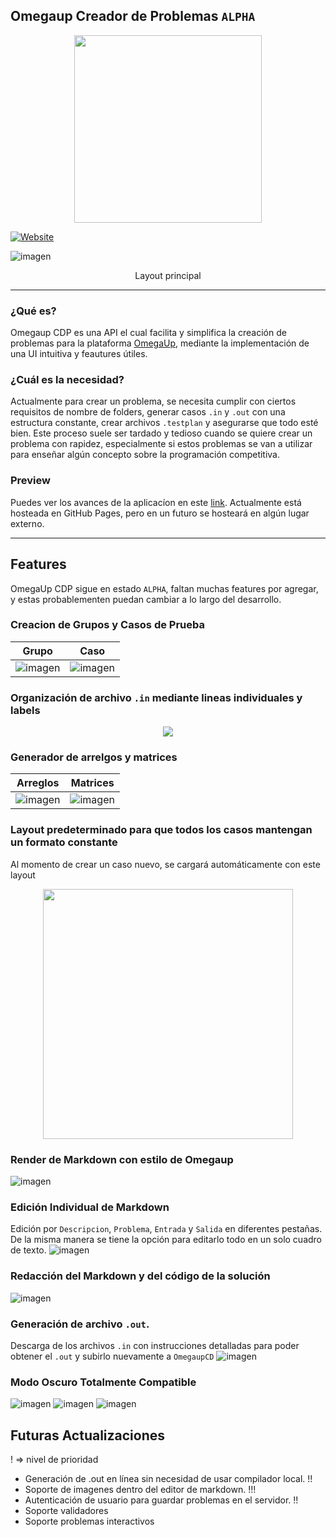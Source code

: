 ## Omegaup Creador de Problemas `ALPHA`

<p align="center">
  <img width="300px" src="https://user-images.githubusercontent.com/74751751/128225375-1b0e339d-f43d-4275-9aab-c60f330db667.png">
</p>


[![Website](https://img.shields.io/website?label=OmegaupCDP.com&style=for-the-badge&url=https%3A%2F%2Fmau-md.github.io/Omegaup-CDP)](https://mau-md.github.io/Omegaup-CDP)

![imagen](https://user-images.githubusercontent.com/74751751/132111286-bc32b973-a443-4c86-a3a4-75574234ce9a.png)

<p align="center">
Layout principal
</p>

---
### ¿Qué es?

Omegaup CDP es una API el cual facilita y simplifica la creación de problemas para la plataforma [OmegaUp](http://omegaup.com), mediante la implementación de una UI intuitiva y feautures útiles. 

### ¿Cuál es la necesidad?

Actualmente para crear un problema, se necesita cumplir con ciertos requisitos de nombre de folders, generar casos `.in` y `.out` con una estructura constante, crear archivos `.testplan` y asegurarse que todo esté bien. Este proceso suele ser tardado y tedioso cuando se quiere crear un problema con rapidez, especialmente si estos problemas se van a utilizar para enseñar algún concepto sobre la programación competitiva.

### Preview

Puedes ver los avances de la aplicacíon en este [link](http://mau-md.github.io/Omegaup-CDP). Actualmente está hosteada en GitHub Pages, pero en un futuro se hosteará en algún lugar externo.

---

## Features 
OmegaUp CDP sigue en estado `ALPHA`, faltan muchas features por agregar, y estas probablementen puedan cambiar a lo largo del desarrollo.

### Creacion de Grupos y Casos de Prueba
| Grupo | Caso |
| ----- | ---- |
| ![imagen](https://user-images.githubusercontent.com/74751751/128216877-e2a27264-b8cd-4ce2-bdd0-050c5bb374af.png) | ![imagen](https://user-images.githubusercontent.com/74751751/128216941-07d215ca-365b-4b30-9258-55b78c6e35cb.png) |

### Organización de archivo `.in` mediante lineas individuales y labels
<p align="center">
  <img src="https://user-images.githubusercontent.com/74751751/128217256-e9558c92-e69f-4568-ad33-bb186ee3831e.png">
</p>

### Generador de arrelgos y matrices
| Arreglos | Matrices |
| ----- | ---- |
| ![imagen](https://user-images.githubusercontent.com/74751751/128217521-552617fa-7a3e-4384-83cf-e9c31f1cade8.png) | ![imagen](https://user-images.githubusercontent.com/74751751/128217655-c6715dd0-fb01-474c-80bc-0178105d98a6.png) |

### Layout predeterminado para que todos los casos mantengan un formato constante
Al momento de crear un caso nuevo, se cargará automáticamente con este layout
<p align="center">
  <img width="400" src="https://user-images.githubusercontent.com/74751751/128217904-5cbc3cba-b8af-42d8-ac1f-77f40628328a.png">
</p>

### Render de Markdown con estilo de Omegaup
![imagen](https://user-images.githubusercontent.com/74751751/132111296-555d494a-6e89-4302-9f4c-757fbec4c887.png)

### Edición Individual de Markdown
Edición por `Descripcion`, `Problema`, `Entrada` y `Salida` en diferentes pestañas. De la misma manera se tiene la opción para editarlo todo en un solo cuadro de texto.
![imagen](https://user-images.githubusercontent.com/74751751/132111316-4b80d02d-8c2a-417b-8b91-0ac1e053b01d.png)

### Redacción del Markdown y del código de la solución
![imagen](https://user-images.githubusercontent.com/74751751/132111377-33ac158f-ad75-4b7a-b30f-4fccebe5f278.png)

### Generación de archivo `.out`.
Descarga de los archivos `.in` con instrucciones detalladas para poder obtener el `.out` y subirlo nuevamente a `OmegaupCD`
![imagen](https://user-images.githubusercontent.com/74751751/132111337-0f90b7e0-60cb-4e78-90f9-1e3cbffc264c.png)

### Modo Oscuro Totalmente Compatible
![imagen](https://user-images.githubusercontent.com/74751751/132111303-28820a5a-a13e-4867-9646-8530731e83b9.png)
![imagen](https://user-images.githubusercontent.com/74751751/132111305-f10f8484-ff24-4f5d-94d9-670286845f91.png)
![imagen](https://user-images.githubusercontent.com/74751751/132111306-daace800-d058-473a-8c91-9675d598c15f.png)

## Futuras Actualizaciones
! => nivel de prioridad
* Generación de .out en línea sin necesidad de usar compilador local. !!
* Soporte de imagenes dentro del editor de markdown. !!!
* Autenticación de usuario para guardar problemas en el servidor. !!
* Soporte validadores 
* Soporte problemas interactivos 



